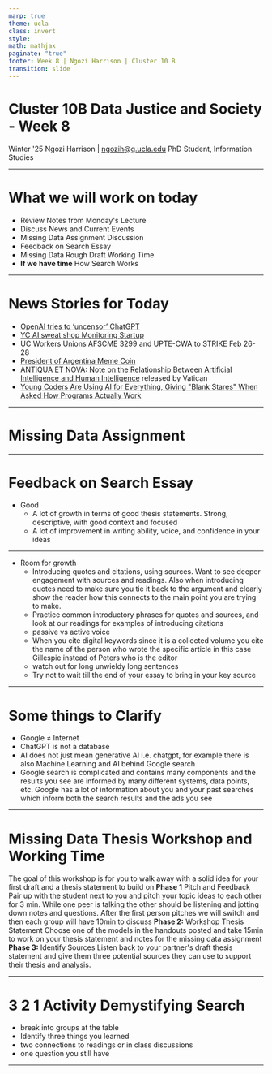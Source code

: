 ```yaml
---
marp: true
theme: ucla
class: invert
style: 
math: mathjax
paginate: "true"
footer: Week 8 | Ngozi Harrison | Cluster 10 B
transition: slide
---
```

# Cluster 10B Data Justice and Society - Week 8

Winter '25
Ngozi Harrison | ngozih@g.ucla.edu
PhD Student, Information Studies

---
# What we will work on today
- Review Notes from Monday's Lecture
- Discuss News and Current Events
- Missing Data Assignment Discussion
- Feedback on Search Essay
- Missing Data Rough Draft Working Time
- **If we have time** How Search Works

---
# News Stories for Today
- [OpenAI tries to ‘uncensor’ ChatGPT](https://techcrunch.com/2025/02/16/openai-tries-to-uncensor-chatgpt/)
- [YC AI sweat shop Monitoring Startup](https://www.ycombinator.com/launches/MsF-optifye-ai-ai-performance-monitoring-for-factory-workers)
- UC Workers Unions AFSCME 3299 and UPTE-CWA to STRIKE Feb 26-28
- [President of Argentina Meme Coin](https://www.web3isgoinggreat.com/?id=milei-memecoin-promotion)
- [ANTIQUA ET NOVA: Note on the Relationship Between Artificial Intelligence and Human Intelligence](https://www.vatican.va/roman_curia/congregations/cfaith/documents/rc_ddf_doc_20250128_antiqua-et-nova_en.html)  released by Vatican 
- [Young Coders Are Using AI for Everything, Giving "Blank Stares" When Asked How Programs Actually Work](https://futurism.com/young-coders-ai-cant-program)


---
# Missing Data Assignment


---
# Feedback on Search Essay
- Good
    - A lot of growth in terms of good thesis statements. Strong, descriptive, with good context and focused
    - A lot of improvement in writing ability, voice, and confidence in your ideas
---

- Room for growth
    - Introducing quotes and citations, using sources. Want to see deeper engagement with sources and readings. Also when introducing quotes need to make sure you tie it back to the argument and clearly show the reader how this connects to the main point you are trying to make. 
    - Practice common introductory phrases for quotes and sources, and look at our readings for examples of introducing citations
    - passive vs active voice
    - When you cite digital keywords since it is a collected volume you cite the name of the person who wrote the specific article in this case Gillespie instead of Peters who is the editor
    - watch out for long unwieldy long sentences
    - Try not to wait till the end of your essay to bring in your key source

---

# Some things to Clarify
- Google $\not =$ Internet
- ChatGPT is not a database
- AI does not just mean generative AI i.e. chatgpt, for example there is also Machine Learning and AI behind Google search
- Google search is complicated and contains many components and the results you see are informed by many different systems, data points, etc. Google has a lot of information about you and your past searches which inform both the search results and the ads you see

---
# Missing Data Thesis Workshop and Working Time
The goal of this workshop is for you to walk away with a solid idea for your first draft and a thesis statement to build on
**Phase 1** Pitch and Feedback
Pair up with the student next to you and pitch your topic ideas to each other for 3 min. While one peer is talking the other should be listening and jotting down notes and questions. After the first person pitches we will switch and then each group will have 10min to discuss
**Phase 2:** Workshop Thesis Statement
Choose one of the models in the handouts posted and take 15min to work on your thesis statement and notes for the missing data assignment
**Phase 3:** Identify Sources
Listen back to your partner's draft thesis statement and give them three potential sources they can use to support their thesis and analysis.


---
# 3 2 1 Activity Demystifying Search
- break into groups at the table
- Identify three things you learned
- two connections to readings or in class discussions
- one question you still have

---
